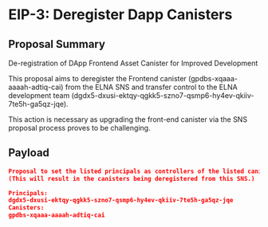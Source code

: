 # EIP-3: Deregister Dapp Canisters

## Proposal Summary

De-registration of DApp Frontend Asset Canister for Improved Development

This proposal aims to deregister the Frontend canister (gpdbs-xqaaa-aaaah-adtiq-cai) from the ELNA SNS and transfer control to the ELNA development team (dgdx5-dxusi-ektqy-qgkk5-szno7-qsmp6-hy4ev-qkiiv-7te5h-ga5qz-jqe).

This action is necessary as upgrading the front-end canister via the SNS proposal process proves to be challenging.

## Payload

```json
Proposal to set the listed principals as controllers of the listed canisters:
(This will result in the canisters being deregistered from this SNS.)

Principals:
dgdx5-dxusi-ektqy-qgkk5-szno7-qsmp6-hy4ev-qkiiv-7te5h-ga5qz-jqe
Canisters:
gpdbs-xqaaa-aaaah-adtiq-cai
```
